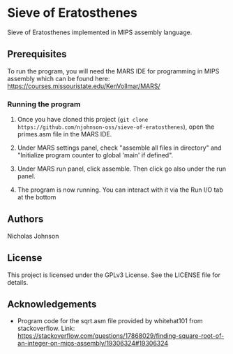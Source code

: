 # Sieve of Eratosthenes

Sieve of Eratosthenes implemented in MIPS assembly language.

## Prerequisites

To run the program, you will need the MARS IDE for programming in MIPS assembly which can be found here: https://courses.missouristate.edu/KenVollmar/MARS/

### Running the program

1. Once you have cloned this project (```git clone https://github.com/njohnson-oss/sieve-of-eratosthenes```), open the primes.asm file in the MARS IDE.

2. Under MARS settings panel, check "assemble all files in directory" and "Initialize program counter to global 'main' if defined".

3. Under MARS run panel, click assemble. Then click go also under the run panel.

4. The program is now running. You can interact with it via the Run I/O tab at the bottom

## Authors

Nicholas Johnson

## License

This project is licensed under the GPLv3 License. See the LICENSE file for details.

## Acknowledgements

* Program code for the sqrt.asm file provided by whitehat101 from stackoverflow. Link: https://stackoverflow.com/questions/17868029/finding-square-root-of-an-integer-on-mips-assembly/19306324#19306324
